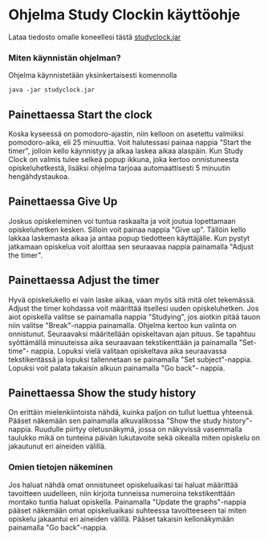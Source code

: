 # Ohjelma Study Clockin käyttöohje

Lataa tiedosto omalle koneellesi tästä [studyclock.jar](https://github.com/Mazaalto/ot-harjoitustyo2020/releases/tag/1.0)

### Miten käynnistän ohjelman?
Ohjelma käynnistetään yksinkertaisesti komennolla

```
java -jar studyclock.jar 
```

## Painettaessa Start the clock
Koska kyseessä on pomodoro-ajastin, niin kelloon on asetettu valmiiksi pomodoro-aika, eli 25 minuuttia. Voit halutessasi painaa nappia "Start the timer", jolloin kello käynnistyy ja alkaa laskea aikaa alaspäin. Kun Study Clock on valmis tulee selkeä popup ikkuna, joka kertoo onnistuneesta opiskeluhetkestä, lisäksi ohjelma tarjoaa automaattisesti 5 minuutin hengähdystaukoa.

## Painettaessa Give Up
Joskus opiskeleminen voi tuntua raskaalta ja voit joutua lopettamaan opiskeluhetken kesken. Silloin voit painaa nappia "Give up". Tällöin kello lakkaa laskemasta aikaa ja antaa popup tiedotteen käyttäjälle. Kun pystyt jatkamaan opiskelua voit aloittaa sen seuraavaa nappia painamalla "Adjust the timer".

## Painettaessa Adjust the timer
Hyvä opiskelukello ei vain laske aikaa, vaan myös sitä mitä olet tekemässä. Adjust the timer kohdassa voit määrittää itsellesi uuden opiskeluhetken. Jos aiot opiskella valitse se painamalla nappia "Studying", jos aiotkin pitää tauon niin valitse "Break"-nappia painamalla. Ohjelma kertoo kun valinta on onnistunut.
Seuraavaksi määritellään opiskeltavan ajan pituus. Se tapahtuu syöttämällä minuuteissa aika seuraavaan tekstikenttään ja painamalla "Set-time"- nappia. Lopuksi vielä valitaan opiskeltava aika seuraavassa tekstikentässä ja lopuksi tallennetaan se painamalla "Set subject"-nappia. 
Lopuksi voit palata takaisin alkuun painamalla "Go back"- nappia.

## Painettaessa Show the study history
On erittäin mielenkiintoista nähdä, kuinka paljon on tullut luettua yhteensä. Pääset näkemään sen painamalla alkuvalikossa "Show the study history"-nappia. Ruudulle piirtyy oletusnäkymä, jossa on näkyvissä vasemmalla taulukko mikä on tunteina päivän lukutavoite sekä oikealla miten opiskelu on jakautunut eri aineiden välillä.

### Omien tietojen näkeminen
Jos haluat nähdä omat onnistuneet opiskeluaikasi tai haluat määrittää tavoitteen uudelleen, niin kirjoita tunneissa numeroina tekstikenttään montako tuntia haluat opiskella.
Painamalla "Update the graphs"-nappia pääset näkemään omat opiskeluaikasi suhteessa tavoitteeseen tai miten opiskelu jakaantui eri aineiden välillä. Pääset takaisin kellonäkymään painamalla "Go back"-nappia.

